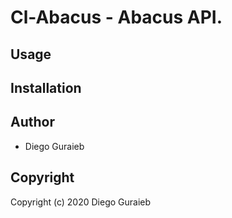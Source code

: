 # Cl-Abacus - Abacus API.

## Usage

## Installation

## Author

* Diego Guraieb

## Copyright

Copyright (c) 2020 Diego Guraieb
